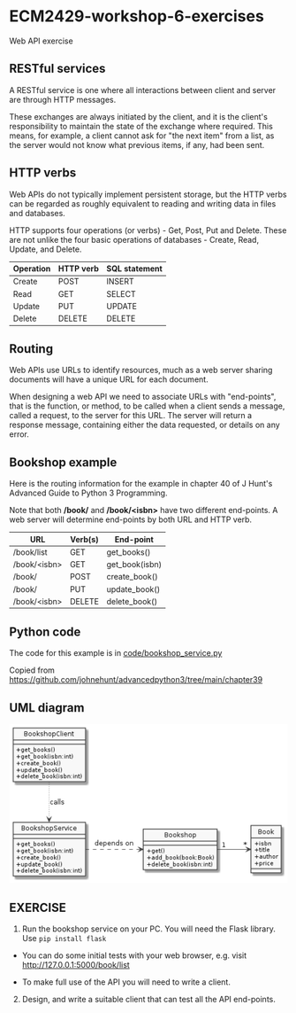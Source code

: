 # ECM2429-workshop-6-exercises

Web API exercise

## RESTful services

A RESTful service is one where all interactions between client
and server are through HTTP messages.

These exchanges are always initiated by the client, and it is the client's responsibility to maintain the state of the exchange where required.  This means, for example, a client cannot ask for "the next item" from a list, as the server would not know what previous items, if any, had been sent.

## HTTP verbs

Web APIs do not typically implement persistent storage, but the HTTP verbs can be regarded as roughly equivalent to reading and writing data in files and databases.

HTTP supports four operations (or verbs) - Get, Post, Put and Delete. These are not unlike the four basic operations of databases - Create, Read, Update, and Delete.

| Operation | HTTP verb | SQL statement
|-----------|-----------|--------------|
| Create    | POST |  INSERT
| Read | GET | SELECT
| Update | PUT | UPDATE
| Delete | DELETE | DELETE

## Routing

Web APIs use URLs to identify resources, much as a web server sharing
documents will have a unique URL for each document.

When designing a web API we need to associate URLs with "end-points", that is the function, or method, to be called when a client sends a
message, called a request, to the server for this URL.  The server
will return a response message, containing either the data requested,
or details on any error.

## Bookshop example

Here is the routing information for the example in chapter 40 of J Hunt's Advanced Guide to Python 3 Programming.

Note that both **/book/** and **/book/&lt;isbn&gt;** have two different end-points.  A web server will determine end-points by both URL and HTTP verb.

| URL      | Verb(s) | End-point |
|----------|---------|-----------|
/book/list | GET | get_books()
/book/&lt;isbn&gt; | GET | get_book(isbn)
/book/ | POST | create_book()
/book/ | PUT | update_book()
/book/&lt;isbn&gt; | DELETE | delete_book()

## Python code

The code for this example is in [code/bookshop_service.py](code/bookshop_service.py)

Copied from <https://github.com/johnehunt/advancedpython3/tree/main/chapter39>

## UML diagram

![bookshop.png](bookshop.png)

## EXERCISE

1. Run the bookshop service on your PC.  You will need the Flask library. Use ```pip install flask```

 * You can do some initial tests with your web browser, e.g. visit <http://127.0.0.1:5000/book/list>

 * To make full use of the API you will need to write a client.

2. Design, and write a suitable client that can test all the API end-points.
